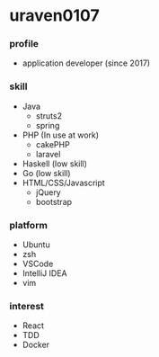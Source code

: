 # uraven0107

### profile

- application developer (since 2017)


### skill

- Java
  - struts2
  - spring
- PHP (In use at work)
  - cakePHP
  - laravel
- Haskell (low skill)
- Go (low skill)
- HTML/CSS/Javascript
  - jQuery
  - bootstrap

### platform

- Ubuntu
- zsh
- VSCode
- IntelliJ IDEA
- vim

### interest

- React
- TDD
- Docker
